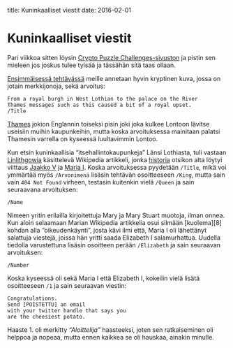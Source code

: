title: Kuninkaalliset viestit
date: 2016-02-01
# Kuninkaalliset viestit
Pari viikkoa sitten löysin [Crypto Puzzle Challenges-sivuston][1] ja pistin sen mieleen jos joskus tulee tylsää ja tässähän sitä taas ollaan.

[Ensimmäisessä tehtävässä][2] meille annetaan hyvin kryptinen kuva, jossa on jotain merkkijonoja, sekä arvoitus:

```
From a royal burgh in West Lothian to the palace on the River
Thames messages such as this caused a bit of a royal upset.
/Title
```

[Thames][3] jokion Englannin toiseksi pisin joki joka kulkee Lontoon lävitse useisiin muihin kaupunkeihin, mutta koska arvoituksessa mainitaan palatsi Thamesin varrella on kyseessä luultavimmin Lontoo.

Kun etsin kuninkaallisia “itsehallintokaupunkeja” Länsi Lothiasta, tuli vastaan [Linlithgowia][4] käsittelevä Wikipedia artikkeli, jonka [historia][5] otsikon alta löytyi viittaus [Jaakko V][6] ja [Maria I][7]. Koska arvoituksessa pyydetään `/Title`, mikä voi ymmärtää myös `/Arvonimenä` lisäsin tehtävän osoitteeseen `/King`, mutta sain vain `404 Not Found` virheen, testasin kuitenkin vielä `/Queen` ja sain seuraavana arvoituksen:

```
/Name
```

Nimeen yritin erilailla kirjoitettuja Mary ja Mary Stuart muotoja, ilman onnea. Kun aloin selaamaan Marian Wikipedia artikkelia osui silmään [kuolema][8] kohdan alla “oikeudenkäynti”, josta kävi ilmi että, Maria I oli lähettänyt salattuja viestejä, joissa hän yritti saada Elizabeth I salamurhattua. Uudella tiedolla varustettuna lisäsin osoitteen perään `/Elizabeth` ja sain seuraavan arvoituksen:

```
/Number
```
Koska kyseessä oli sekä Maria I että Elizabeth I, kokeilin vielä lisätä osoitteeseen `/1` ja sain seuraavan viestin:

```
Congratulations.
Send [POISTETTU] an email
with your twitter handle that says you
are the cheesiest potato.
```

Haaste 1. oli merkitty _“Aloittelija”_ haasteeksi, joten sen ratkaiseminen oli helppoa ja nopeaa, mutta ennen kaikkea se oli hauskaa, ainakin minulle.

[1]: https://potatopla.net/crypto/ "Potatoplanet"
[2]: https://potatopla.net/crypto/Challenge_1/ "Haaste 1"
[3]: https://en.wikipedia.org/wiki/River_Thames "Wikipedia - River Thames"
[4]: https://en.wikipedia.org/wiki/Linlithgow "Wikipedia - Linlithgow"
[5]: https://en.wikipedia.org/wiki/Linlithgow#History "Wikipedia - Linlithgow#History"
[6]: https://en.wikipedia.org/wiki/James_V_of_Scotland "Jaakko V"
[7]: https://en.wikipedia.org/wiki/Mary,_Queen_of_Scots "Maria I"
